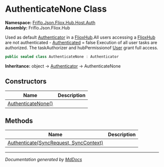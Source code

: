 ﻿<!--  
  <auto-generated>   
    The contents of this file were generated by a tool.  
    Changes to this file may be list if the file is regenerated  
  </auto-generated>   
-->

# AuthenticateNone Class

**Namespace:** [Friflo.Json.Fliox.Hub.Host.Auth](../index.md)  
**Assembly:** Friflo.Json.Fliox.Hub

Used as default [Authenticator](../Authenticator/index.md) in a [FlioxHub](../../FlioxHub/index.md).All users accessing a [FlioxHub](../../FlioxHub/index.md) are not authenticated \- [Authenticated](../../SyncContext/properties/Authenticated.md) \= false Execution of all user tasks are authorized. The taskAuthorizer and hubPermissionof [User](../../SyncContext/properties/User.md) grant full access.

```csharp
public sealed class AuthenticateNone : Authenticator
```

**Inheritance:** object → [Authenticator](../Authenticator/index.md) → AuthenticateNone

## Constructors

| Name                                        | Description |
| ------------------------------------------- | ----------- |
| [AuthenticateNone()](constructors/index.md) |             |

## Methods

| Name                                                              | Description |
| ----------------------------------------------------------------- | ----------- |
| [Authenticate(SyncRequest, SyncContext)](methods/Authenticate.md) |             |

___

*Documentation generated by [MdDocs](https://github.com/ap0llo/mddocs)*
